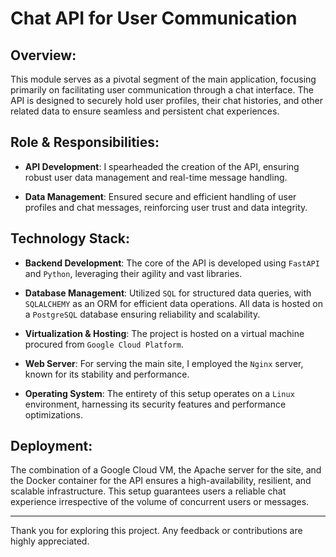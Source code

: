 # Chat API for User Communication

## Overview:

This module serves as a pivotal segment of the main application, focusing primarily on facilitating user communication through a chat interface. The API is designed to securely hold user profiles, their chat histories, and other related data to ensure seamless and persistent chat experiences.

## Role & Responsibilities:

- **API Development**: I spearheaded the creation of the API, ensuring robust user data management and real-time message handling.

- **Data Management**: Ensured secure and efficient handling of user profiles and chat messages, reinforcing user trust and data integrity.

## Technology Stack:

- **Backend Development**: The core of the API is developed using `FastAPI` and `Python`, leveraging their agility and vast libraries.

- **Database Management**: Utilized `SQL` for structured data queries, with `SQLALCHEMY` as an ORM for efficient data operations. All data is hosted on a `PostgreSQL` database ensuring reliability and scalability.

- **Virtualization & Hosting**: The project is hosted on a virtual machine procured from `Google Cloud Platform`. 

- **Web Server**: For serving the main site, I employed the `Nginx` server, known for its stability and performance.


- **Operating System**: The entirety of this setup operates on a `Linux` environment, harnessing its security features and performance optimizations.

## Deployment:

The combination of a Google Cloud VM, the Apache server for the site, and the Docker container for the API ensures a high-availability, resilient, and scalable infrastructure. This setup guarantees users a reliable chat experience irrespective of the volume of concurrent users or messages.

---

Thank you for exploring this project. Any feedback or contributions are highly appreciated.
